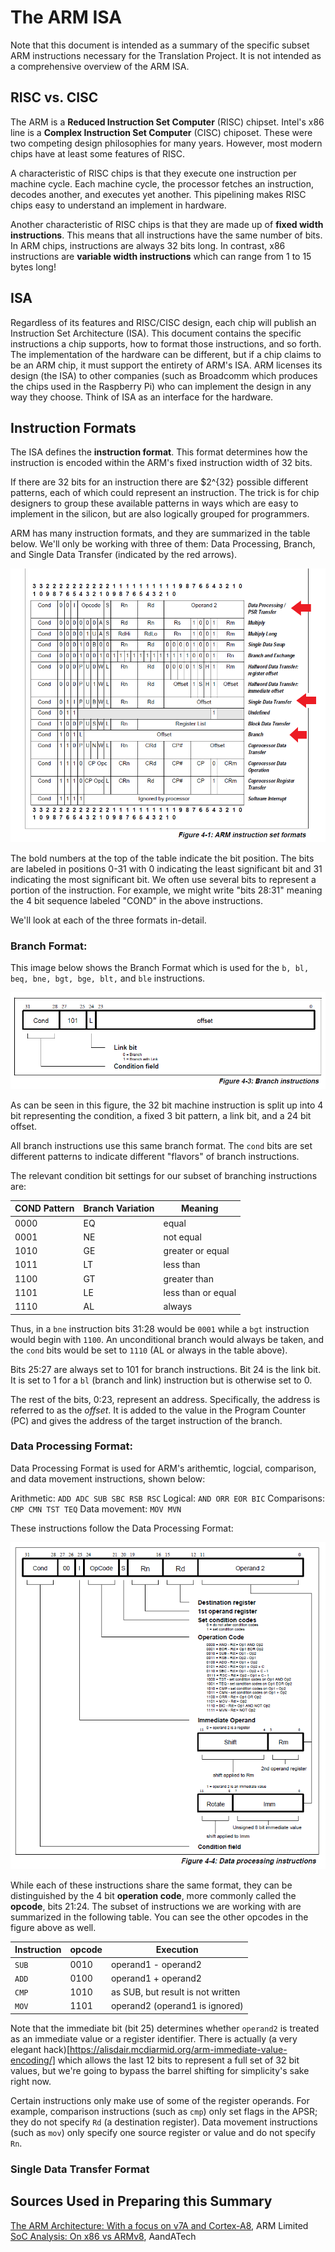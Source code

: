 # The ARM ISA
Note that this document is intended as a summary of the specific subset ARM instructions necessary for the Translation Project.  It is not intended as a comprehensive overview of the ARM ISA.

## RISC vs. CISC

The ARM is a **Reduced Instruction Set Computer** (RISC) chipset.  Intel's x86 line is a **Complex Instruction Set Computer** (CISC) chiposet.  These were two competing design philosophies for many years.  However, most modern chips have at least some features of RISC. 

A characteristic of RISC chips is that they execute one instruction per machine cycle.  Each machine cycle, the processor fetches an instruction, decodes another, and executes yet another.  This pipelining makes RISC chips easy to understand an implement in hardware.  

Another characteristic of RISC chips is that they are made up of **fixed width instructions**.  This means that all instructions have the same number of bits.  In ARM chips, instructions are always 32 bits long.  In contrast, x86 instructions are **variable width instructions** which can range from 1 to 15 bytes long!

## ISA
Regardless of its features and RISC/CISC design, each chip will publish an Instruction Set Architecture (ISA).  This document contains the specific instructions a chip supports, how to format those instructions, and so forth.  The implementation of the hardware can be different, but if a chip claims to be an ARM chip, it must support the entirety of ARM's ISA.  ARM licenses its design (the ISA) to other companies (such as Broadcomm which produces the chips used in the Raspberry Pi) who can implement the design in any way they choose.  Think of ISA as an interface for the hardware.

## Instruction Formats
The ISA defines the **instruction format**.  This format determines how the instruction is encoded within the ARM's fixed instruction width of 32 bits.

If there are 32 bits for an instruction there are $2^{32} possible different patterns, each of which could represent an instruction.  The trick is for chip designers to group these available patterns in ways which are easy to implement in the silicon, but are also logically grouped for programmers.

ARM has many instruction formats, and they are summarized in the table below.  We'll only be working with three of them: Data Processing, Branch, and Single Data Transfer (indicated by the red arrows).

![Instruction Format Summary](./images/instruction-formats.png)

The bold numbers at the top of the table indicate the bit position.  The bits are labeled in positions 0-31 with 0 indicating the least significant bit and 31 indicating the most significant bit.  We often use several bits to represent a portion of the instruction.  For example, we might write "bits 28:31" meaning the 4 bit sequence labeled "COND" in the above instructions.

We'll look at each of the three formats in-detail.

### Branch Format:
This image below shows the Branch Format which is used for the `b, bl, beq, bne, bgt, bge, blt,` and `ble` instructions.

![Branch Format Specification](./images/branch-format.GIF)

As can be seen in this figure, the 32 bit machine instruction is split up into 4 bit representing the condition, a fixed 3 bit pattern, a link bit, and a 24 bit offset.

All branch instructions use this same branch format.  The `cond` bits are set different patterns to indicate different "flavors" of branch instructions.  

The relevant condition bit settings for our subset of branching instructions are:

| COND Pattern | Branch Variation | Meaning |
|--------------|------------------|---------|
| 0000 | EQ |	equal |
| 0001 | NE |	not equal |
| 1010 | GE |	greater or equal |
| 1011 | LT |	less than |
| 1100 | GT | greater than |
| 1101 | LE | less than or equal |
| 1110 | AL | always |

Thus, in a `bne` instruction bits 31:28 would be `0001` while a `bgt` instruction would begin with `1100`.  An unconditional branch would always be taken, and the `cond` bits would be set to `1110` (AL or always in the table above).

Bits 25:27 are always set to 101 for branch instructions.  Bit 24 is the link bit.  It is set to 1 for a `bl` (branch and link) instruction but is otherwise set to 0.

The rest of the bits, 0:23, represent an address.  Specifically, the address is referred to as the *offset*.  It is added to the value in the Program Counter (PC) and gives the address of the target instruction of the branch.

### Data Processing Format:
Data Processing Format is used for ARM's arithemtic, logcial, comparison, and data movement instructions, shown below:

Arithmetic: `ADD ADC SUB SBC RSB RSC`
Logical: `AND ORR EOR BIC`
Comparisons: `CMP CMN TST TEQ`
Data movement: `MOV MVN`

These instructions follow the Data Processing Format:

![Data Processing Format Specification](./images/data-processing-format.GIF)

While each of these instructions share the same format, they can be distinguished by the 4 bit **operation code**, more commonly called the **opcode**, bits 21:24.  The subset of instructions we are working with are summarized in the following table.  You can see the other opcodes in the figure above as well.

| Instruction | opcode | Execution |
|---------|----------|------------------|
|`SUB` | 0010 | operand1 - operand2 |
|`ADD` | 0100 | operand1 + operand2 |
|`CMP` | 1010 | as SUB, but result is not written |
|`MOV` | 1101 | operand2 (operand1 is ignored) |

Note that the immediate bit (bit 25) determines whether `operand2` is treated as an immediate value or a register identifier.  There is actually (a very elegant hack)[https://alisdair.mcdiarmid.org/arm-immediate-value-encoding/] which allows the last 12 bits to represent a full set of 32 bit values, but we're going to bypass the barrel shifting for simplicity's sake right now.

Certain instructions only make use of some of the register operands.  For example, comparison instructions (such as `cmp`) only set flags in the APSR; they do not specify `Rd` (a destination register).  Data movement instructions (such as `mov`) only specify one source register or value and do not specify `Rn`.

### Single Data Transfer Format




## Sources Used in Preparing this Summary
[The ARM Architecture: With a focus on v7A and Cortex-A8](https://www.arm.com/files/pdf/ARM_Arch_A8.pdf), ARM Limited
[SoC Analysis: On x86 vs ARMv8](https://www.anandtech.com/show/9766/the-apple-ipad-pro-review/3), AandATech
